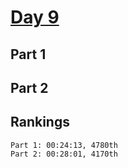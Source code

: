 # [Day 9](https://adventofcode.com/2023/day/9)

## Part 1

## Part 2

## Rankings

    Part 1: 00:24:13, 4780th
    Part 2: 00:28:01, 4170th
